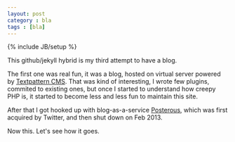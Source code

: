 ```yaml
---
layout: post
category : bla
tags : [bla]
---
```

{% include JB/setup %}

This github/jekyll hybrid is my third attempt to have a blog.

The first one was real fun, it was a blog, hosted on virtual server powered by [Textpattern CMS](http://textpattern.com/). That was kind of interesting, I wrote few plugins, commited to existing ones, but once I started to understand how creepy PHP is, it started to become less and less fun to maintain this site.

After that I got hooked up with blog-as-a-service [Posterous](http://en.wikipedia.org/wiki/Posterous), which was first acquired by Twitter, and then shut down on Feb 2013.

Now this. Let's see how it goes.
